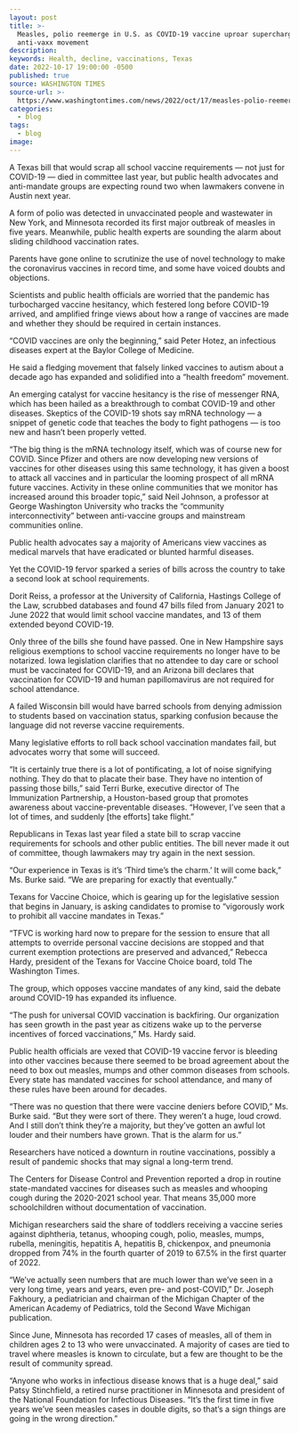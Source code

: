 ```yaml
---
layout: post
title: >-
  Measles, polio reemerge in U.S. as COVID-19 vaccine uproar supercharges
  anti-vaxx movement
description:
keywords: Health, decline, vaccinations, Texas
date: 2022-10-17 19:00:00 -0500
published: true
source: WASHINGTON TIMES
source-url: >-
  https://www.washingtontimes.com/news/2022/oct/17/measles-polio-reemerge-us-covid-19-vaccine-uproar-/
categories:
  - blog
tags:
  - blog
image:
---
```

A Texas bill that would scrap all school vaccine requirements — not just for COVID-19 — died in committee last year, but public health advocates and anti-mandate groups are expecting round two when lawmakers convene in Austin next year.

A form of polio was detected in unvaccinated people and wastewater in New York, and Minnesota recorded its first major outbreak of measles in five years. Meanwhile, public health experts are sounding the alarm about sliding childhood vaccination rates.

Parents have gone online to scrutinize the use of novel technology to make the coronavirus vaccines in record time, and some have voiced doubts and objections.

Scientists and public health officials are worried that the pandemic has turbocharged vaccine hesitancy, which festered long before COVID-19 arrived, and amplified fringe views about how a range of vaccines are made and whether they should be required in certain instances.

“COVID vaccines are only the beginning,” said Peter Hotez, an infectious diseases expert at the Baylor College of Medicine.

He said a fledging movement that falsely linked vaccines to autism about a decade ago has expanded and solidified into a “health freedom” movement.

An emerging catalyst for vaccine hesitancy is the rise of messenger RNA, which has been hailed as a breakthrough to combat COVID-19 and other diseases. Skeptics of the COVID-19 shots say mRNA technology — a snippet of genetic code that teaches the body to fight pathogens — is too new and hasn’t been properly vetted.

“The big thing is the mRNA technology itself, which was of course new for COVID. Since Pfizer and others are now developing new versions of vaccines for other diseases using this same technology, it has given a boost to attack all vaccines and in particular the looming prospect of all mRNA future vaccines. Activity in these online communities that we monitor has increased around this broader topic,” said Neil Johnson, a professor at George Washington University who tracks the “community interconnectivity” between anti-vaccine groups and mainstream communities online.

Public health advocates say a majority of Americans view vaccines as medical marvels that have eradicated or blunted harmful diseases.

Yet the COVID-19 fervor sparked a series of bills across the country to take a second look at school requirements.

Dorit Reiss, a professor at the University of California, Hastings College of the Law, scrubbed databases and found 47 bills filed from January 2021 to June 2022 that would limit school vaccine mandates, and 13 of them extended beyond COVID-19.

Only three of the bills she found have passed. One in New Hampshire says religious exemptions to school vaccine requirements no longer have to be notarized. Iowa legislation clarifies that no attendee to day care or school must be vaccinated for COVID-19, and an Arizona bill declares that vaccination for COVID-19 and human papillomavirus are not required for school attendance.

A failed Wisconsin bill would have barred schools from denying admission to students based on vaccination status, sparking confusion because the language did not reverse vaccine requirements.

Many legislative efforts to roll back school vaccination mandates fail, but advocates worry that some will succeed.

“It is certainly true there is a lot of pontificating, a lot of noise signifying nothing. They do that to placate their base. They have no intention of passing those bills,” said Terri Burke, executive director of The Immunization Partnership, a Houston-based group that promotes awareness about vaccine-preventable diseases. “However, I’ve seen that a lot of times, and suddenly \[the efforts\] take flight.”

Republicans in Texas last year filed a state bill to scrap vaccine requirements for schools and other public entities. The bill never made it out of committee, though lawmakers may try again in the next session.

“Our experience in Texas is it’s ‘Third time’s the charm.’ It will come back,” Ms. Burke said. “We are preparing for exactly that eventually.”

Texans for Vaccine Choice, which is gearing up for the legislative session that begins in January, is asking candidates to promise to “vigorously work to prohibit all vaccine mandates in Texas.”

“TFVC is working hard now to prepare for the session to ensure that all attempts to override personal vaccine decisions are stopped and that current exemption protections are preserved and advanced,” Rebecca Hardy, president of the Texans for Vaccine Choice board, told The Washington Times.

The group, which opposes vaccine mandates of any kind, said the debate around COVID-19 has expanded its influence.

“The push for universal COVID vaccination is backfiring. Our organization has seen growth in the past year as citizens wake up to the perverse incentives of forced vaccinations,” Ms. Hardy said.

Public health officials are vexed that COVID-19 vaccine fervor is bleeding into other vaccines because there seemed to be broad agreement about the need to box out measles, mumps and other common diseases from schools. Every state has mandated vaccines for school attendance, and many of these rules have been around for decades.

“There was no question that there were vaccine deniers before COVID,” Ms. Burke said. “But they were sort of there. They weren’t a huge, loud crowd. And I still don’t think they’re a majority, but they’ve gotten an awful lot louder and their numbers have grown. That is the alarm for us.”

Researchers have noticed a downturn in routine vaccinations, possibly a result of pandemic shocks that may signal a long-term trend.

The Centers for Disease Control and Prevention reported a drop in routine state-mandated vaccines for diseases such as measles and whooping cough during the 2020-2021 school year. That means 35,000 more schoolchildren without documentation of vaccination.

Michigan researchers said the share of toddlers receiving a vaccine series against diphtheria, tetanus, whooping cough, polio, measles, mumps, rubella, meningitis, hepatitis A, hepatitis B, chickenpox, and pneumonia dropped from 74% in the fourth quarter of 2019 to 67.5% in the first quarter of 2022.

“We’ve actually seen numbers that are much lower than we’ve seen in a very long time, years and years, even pre- and post-COVID,” Dr. Joseph Fakhoury, a pediatrician and chairman of the Michigan Chapter of the American Academy of Pediatrics, told the Second Wave Michigan publication.

Since June, Minnesota has recorded 17 cases of measles, all of them in children ages 2 to 13 who were unvaccinated. A majority of cases are tied to travel where measles is known to circulate, but a few are thought to be the result of community spread.

“Anyone who works in infectious disease knows that is a huge deal,” said Patsy Stinchfield, a retired nurse practitioner in Minnesota and president of the National Foundation for Infectious Diseases. “It’s the first time in five years we’ve seen measles cases in double digits, so that’s a sign things are going in the wrong direction.”

&nbsp;